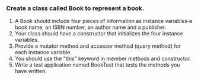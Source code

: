 ### Create a class called Book to represent a book.  
1) A Book should include four pieces of information as instance variables‐a book name, an ISBN number, an author name and a publisher.  
2) Your class should have a constructor that initializes the four instance variables.  
3) Provide a mutator method and accessor method (query method) for each instance variable.  
4) You should use the "this" keyword in member methods and constructor.  
5) Write a test application named BookTest that tests the methods you have written.
